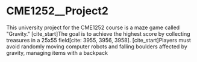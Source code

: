 # CME1252__Project2
This university project for the CME1252 course is a maze game called "Gravity." [cite_start]The goal is to achieve the highest score by collecting treasures in a 25x55 field[cite: 3955, 3956, 3958]. [cite_start]Players must avoid randomly moving computer robots and falling boulders affected by gravity, managing items with a backpack
